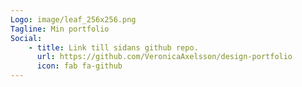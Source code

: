 ```yaml
---
Logo: image/leaf_256x256.png
Tagline: Min portfolio
Social:
    - title: Link till sidans github repo.
      url: https://github.com/VeronicaAxelsson/design-portfolio
      icon: fab fa-github
---
```

